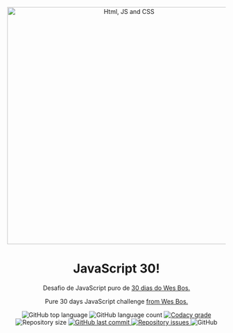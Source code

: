 <p align="center">
  <img alt="Html, JS and CSS" src="https://equaldesign.co.uk/wp-content/uploads/2019/06/transparent-html-4.png" width="546">
</p>

<h1 align="center">
  JavaScript 30!
</h1>

<p align="center">
  Desafio de JavaScript puro de <a href="https://javascript30.com/" target="_blank">30 dias do Wes Bos.</a>
</p>

<p align="center">
  Pure 30 days JavaScript challenge <a href="https://javascript30.com/" target="_blank">from Wes Bos.</a>
</p>

<p align="center">
  <img alt="GitHub top language" src="https://img.shields.io/github/languages/top/leandrovi/javascript30.svg">

  <img alt="GitHub language count" src="https://img.shields.io/github/languages/count/leandrovi/javascript30.svg">

  <a href="https://www.codacy.com/app/leandrovi/javascript30?utm_source=github.com&amp;utm_medium=referral&amp;utm_content=leandrovi/javascript30&amp;utm_campaign=Badge_Grade">
    <img alt="Codacy grade" src="https://img.shields.io/codacy/grade/65ce1c821382406f87978e7971d37928.svg">
  </a>

  <img alt="Repository size" src="https://img.shields.io/github/repo-size/leandrovi/javascript30.svg">
  <a href="https://github.com/leandrovi/javascript30/commits/master">
    <img alt="GitHub last commit" src="https://img.shields.io/github/last-commit/leandrovi/javascript30.svg">
  </a>

  <a href="https://github.com/leandrovi/javascript30/issues">
    <img alt="Repository issues" src="https://img.shields.io/github/issues/leandrovi/javascript30.svg">
  </a>

  <img alt="GitHub" src="https://img.shields.io/github/license/leandrovi/javascript30.svg">
</p>

